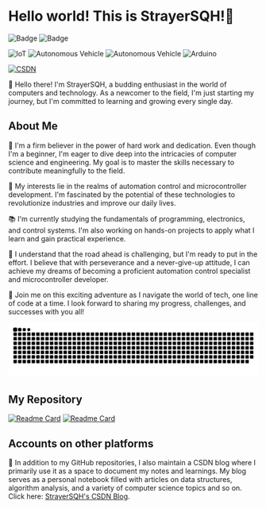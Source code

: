 # Hello world! This is StrayerSQH!👋
![Badge](https://img.shields.io/badge/College%20of%20Computer%20Science%20,%20Sichuan%20University-Ungergrate(2023)-COLOR)  ![Badge](https://img.shields.io/badge/Grade-2-FFA500)

![IoT](https://img.shields.io/badge/IoT-Projects-critical) ![Autonomous Vehicle](https://img.shields.io/badge/Source%20Seeking-Projects-critical) ![Autonomous Vehicle](https://img.shields.io/badge/Autonomous%20Vehicle-Projects-critical) ![Arduino](https://img.shields.io/badge/Arduino-Skills-yellow)

[![CSDN](https://img.shields.io/badge/CSDN-HelloStrayer-blue)](https://blog.csdn.net/HelloStrayer) 

🚀 Hello there! I'm StrayerSQH, a budding enthusiast in the world of computers and technology. As a newcomer to the field, I'm just starting my journey, but I'm committed to learning and growing every single day.
## About Me
🌱 I'm a firm believer in the power of hard work and dedication. Even though I'm a beginner, I'm eager to dive deep into the intricacies of computer science and engineering. My goal is to master the skills necessary to contribute meaningfully to the field.

🤖 My interests lie in the realms of automation control and microcontroller development. I'm fascinated by the potential of these technologies to revolutionize industries and improve our daily lives.

📚 I'm currently studying the fundamentals of programming, electronics, and control systems. I'm also working on hands-on projects to apply what I learn and gain practical experience.

💪 I understand that the road ahead is challenging, but I'm ready to put in the effort. I believe that with perseverance and a never-give-up attitude, I can achieve my dreams of becoming a proficient automation control specialist and microcontroller developer.

🔧 Join me on this exciting adventure as I navigate the world of tech, one line of code at a time. I look forward to sharing my progress, challenges, and successes with you all!

<picture>
  <source
    media="(prefers-color-scheme: dark)"
    srcset="https://raw.githubusercontent.com/platane/snk/output/github-contribution-grid-snake-dark.svg"
  />
  <source
    media="(prefers-color-scheme: light)"
    srcset="https://raw.githubusercontent.com/platane/snk/output/github-contribution-grid-snake.svg"
  />
  <img
    alt="github contribution grid snake animation"
    src="https://raw.githubusercontent.com/platane/snk/output/github-contribution-grid-snake.svg"
  />
</picture>

## My Repository
[![Readme Card](https://github-readme-stats.vercel.app/api/pin/?username=StrayerSQH&repo=StrayerSQH_Learning&color=dark&show_owner )](https://github.com/StrayerSQH/StrayerSQH_Learning)
     [![Readme Card](https://github-readme-stats.vercel.app/api/pin/?username=StrayerSQH&repo=SCU-Program-Practice&color=dark&show_owner )](https://github.com/StrayerSQH/SCU-Program-Practice)

## Accounts on other platforms
:mag_right: In addition to my GitHub repositories, I also maintain a CSDN blog where I primarily use it as a space to document my notes and learnings. My blog serves as a personal notebook filled with articles on data structures, algorithm analysis, and a variety of computer science topics and so on. Click here: [StrayerSQH's CSDN Blog](https://blog.csdn.net/HelloStrayer).


